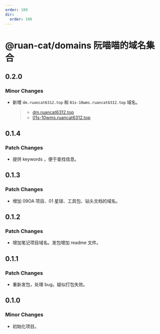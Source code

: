 ```yaml
---
order: 100
dir:
  order: 100
---
```


# @ruan-cat/domains 阮喵喵的域名集合

## 0.2.0

### Minor Changes

- 新增 `dm.ruancat6312.top` 和 `01s-10wms.ruancat6312.top` 域名。
  > - [dm.ruancat6312.top](https://dm.ruancat6312.top)
  > - [01s-10wms.ruancat6312.top](https://01s-10wms.ruancat6312.top)

## 0.1.4

### Patch Changes

- 提供 keywords ，便于查找信息。

## 0.1.3

### Patch Changes

- 增加 09OA 项目、01 星球、工具包、钻头文档的域名。

## 0.1.2

### Patch Changes

- 增加笔记项目域名。发包增加 readme 文件。

## 0.1.1

### Patch Changes

- 重新发包，处理 bug。疑似打包失败。

## 0.1.0

### Minor Changes

- 初始化项目。
